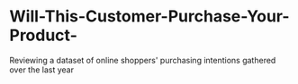 # Will-This-Customer-Purchase-Your-Product-
Reviewing a dataset of online shoppers' purchasing intentions gathered over the last year
